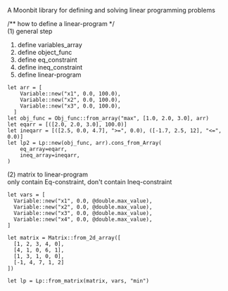 A Moonbit library for defining and solving linear programming problems

/** how to define a linear-program */      
(1) general step       
1. define variables_array  
2. define object_func  
3. define eq_constraint  
4. define ineq_constraint  
5. define linear-program  
```moonbit
let arr = [
    Variable::new("x1", 0.0, 100.0),
    Variable::new("x2", 0.0, 100.0),
    Variable::new("x3", 0.0, 100.0),
  ]
let obj_func = Obj_func::from_array("max", [1.0, 2.0, 3.0], arr)
let eqarr = [([2.0, 2.0, 3.0], 100.0)]
let ineqarr = [([2.5, 0.0, 4.7], ">=", 0.0), ([-1.7, 2.5, 12], "<=", 0.0)]
let lp2 = Lp::new(obj_func, arr).cons_from_Array(
    eq_array=eqarr,
    ineq_array=ineqarr,
)
```
(2) matrix to linear-program       
only contain Eq-constraint, don't contain Ineq-constraint      
```moonbit
let vars = [
  Variable::new("x1", 0.0, @double.max_value),
  Variable::new("x2", 0.0, @double.max_value),
  Variable::new("x3", 0.0, @double.max_value),
  Variable::new("x4", 0.0, @double.max_value),
]

let matrix = Matrix::from_2d_array([
  [1, 2, 3, 4, 0],
  [4, 1, 0, 6, 1],
  [1, 3, 1, 0, 0],
  [-1, 4, 7, 1, 2]
])

let lp = Lp::from_matrix(matrix, vars, "min")
```
